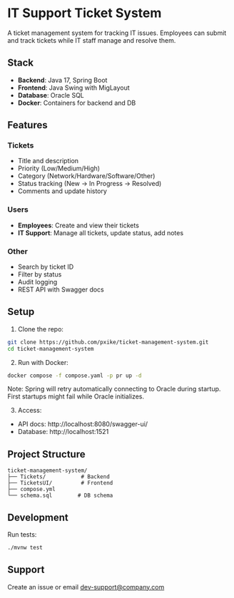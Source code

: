 # IT Support Ticket System

A ticket management system for tracking IT issues. Employees can submit and track tickets while IT staff manage and resolve them.

## Stack

- **Backend**: Java 17, Spring Boot
- **Frontend**: Java Swing with MigLayout
- **Database**: Oracle SQL
- **Docker**: Containers for backend and DB

## Features

### Tickets
- Title and description
- Priority (Low/Medium/High)
- Category (Network/Hardware/Software/Other)
- Status tracking (New → In Progress → Resolved)
- Comments and update history

### Users
- **Employees**: Create and view their tickets
- **IT Support**: Manage all tickets, update status, add notes

### Other
- Search by ticket ID
- Filter by status
- Audit logging
- REST API with Swagger docs

## Setup

1. Clone the repo:
```bash
git clone https://github.com/pxike/ticket-management-system.git
cd ticket-management-system
```

2. Run with Docker:
```bash
docker compose -f compose.yaml -p pr up -d
```
Note: Spring will retry automatically connecting to Oracle during startup. First startups might fail while Oracle initializes.

3. Access:
- API docs: http://localhost:8080/swagger-ui/
- Database: http://localhost:1521

## Project Structure

```
ticket-management-system/
├── Tickets/           # Backend
├── TicketsUI/         # Frontend
├── compose.yml
└── schema.sql        # DB schema
```

## Development

Run tests:
```bash
./mvnw test
```

## Support

Create an issue or email dev-support@company.com
